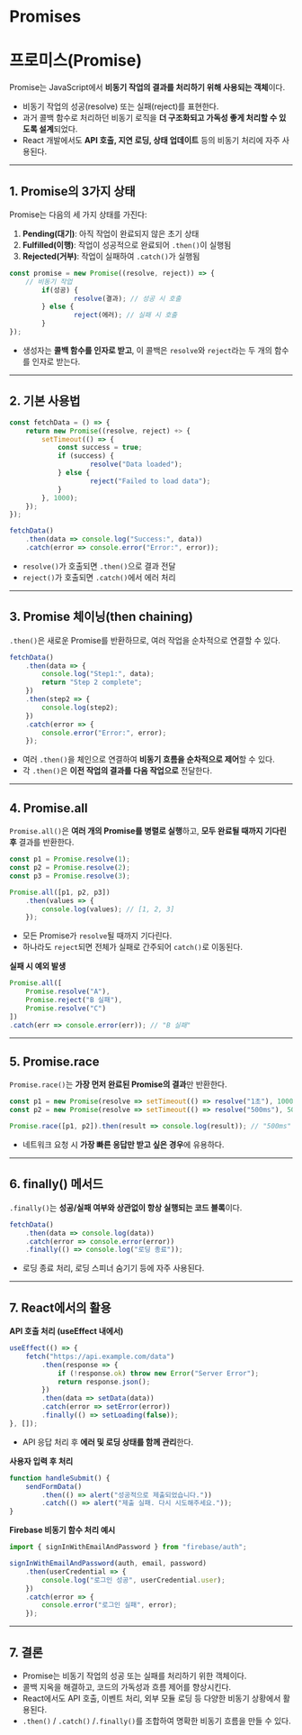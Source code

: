 # Promises

# 프로미스(Promise)

Promise는 JavaScript에서 **비동기 작업의 결과를 처리하기 위해 사용되는 객체**이다. 

- 비동기 작업의 성공(resolve) 또는 실패(reject)를 표현한다.
- 과거 콜백 함수로 처리하던 비동기 로직을 **더 구조화되고 가독성 좋게 처리할 수 있도록 설계**되었다.
- React 개발에서도 **API 호출, 지연 로딩, 상태 업데이트** 등의 비동기 처리에 자주 사용된다.

---

## 1. Promise의 3가지 상태

Promise는 다음의 세 가지 상태를 가진다:

1. **Pending(대기)**: 아직 작업이 완료되지 않은 초기 상태
2. **Fulfilled(이행)**: 작업이 성공적으로 완료되어 `.then()`이 실행됨
3. **Rejected(거부)**: 작업이 실패하여 `.catch()`가 실행됨

```jsx
const promise = new Promise((resolve, reject)) => {
	// 비동기 작업
		if(성공) {
				resolve(결과); // 성공 시 호출
		} else {
				reject(에러); // 실패 시 호출
		}
});
```

- 생성자는 **콜백 함수를 인자로 받고**, 이 콜백은 `resolve`와 `reject`라는 두 개의 함수를 인자로 받는다.

---

## 2. 기본 사용법

```jsx
const fetchData = () => {
	return new Promise((resolve, reject) +> {
		setTimeout(() => {
			const success = true;
			if (success) {
					resolve("Data loaded");
			} else {
					reject("Failed to load data");
			}
		}, 1000);
	});
});

fetchData()
    .then(data => console.log("Success:", data))
    .catch(error => console.error("Error:", error));
```

- `resolve()`가 호출되면 `.then()`으로 결과 전달
- `reject()`가 호출되면 `.catch()`에서 에러 처리

---

## 3. Promise 체이닝(then chaining)

`.then()`은 새로운 Promise를 반환하므로, 여러 작업을 순차적으로 연결할 수 있다.

```jsx
fetchData()
	.then(data => {
		console.log("Step1:", data);
		return "Step 2 complete";
	})
	.then(step2 => {
		console.log(step2);
	})
	.catch(error => {
		console.error("Error:", error);
	});
```

- 여러 `.then()`을 체인으로 연결하여 **비동기 흐름을 순차적으로 제어**할 수 있다.
- 각 `.then()`은 **이전 작업의 결과를 다음 작업으로** 전달한다.

---

## 4. Promise.all

`Promise.all()`은 **여러 개의 Promise를 병렬로 실행**하고, **모두 완료될 때까지 기다린 후** 결과를 반환한다.

```jsx
const p1 = Promise.resolve(1);
const p2 = Promise.resolve(2);
const p3 = Promise.resolve(3);

Promise.all([p1, p2, p3])
	.then(values => {
		console.log(values); // [1, 2, 3]
	});
```

- 모든 Promise가 `resolve`될 때까지 기다린다.
- 하나라도 `reject`되면 전체가 실패로 간주되어 `catch()`로 이동된다.

**실패 시 예외 발생**

```jsx
Promise.all([
    Promise.resolve("A"),
    Promise.reject("B 실패"),
    Promise.resolve("C")
])
.catch(err => console.error(err)); // "B 실패"
```

---

## 5. Promise.race

`Promise.race()`는 **가장 먼저 완료된 Promise의 결과**만 반환한다.

```jsx
const p1 = new Promise(resolve => setTimeout(() => resolve("1초"), 1000));
const p2 = new Promise(resolve => setTimeout(() => resolve("500ms"), 500));

Promise.race([p1, p2]).then(result => console.log(result)); // "500ms"
```

- 네트워크 요청 시 **가장 빠른 응답만 받고 싶은 경우**에 유용하다.

---

## 6. finally() 메서드

`.finally()`는 **성공/실패 여부와 상관없이 항상 실행되는 코드 블록**이다.

```jsx
fetchData()
    .then(data => console.log(data))
    .catch(error => console.error(error))
    .finally(() => console.log("로딩 종료"));
```

- 로딩 종료 처리, 로딩 스피너 숨기기 등에 자주 사용된다.

---

## 7. React에서의 활용

**API 호출 처리 (useEffect 내에서)**

```jsx
useEffect(() => {
    fetch("https://api.example.com/data")
        .then(response => {
            if (!response.ok) throw new Error("Server Error");
            return response.json();
        })
        .then(data => setData(data))
        .catch(error => setError(error))
        .finally(() => setLoading(false));
}, []);
```

- API 응답 처리 후 **에러 및 로딩 상태를 함께 관리**한다.

**사용자 입력 후 처리**

```jsx
function handleSubmit() {
    sendFormData()
        .then(() => alert("성공적으로 제출되었습니다."))
        .catch(() => alert("제출 실패. 다시 시도해주세요."));
}
```

**Firebase 비동기 함수 처리 예시**

```jsx
import { signInWithEmailAndPassword } from "firebase/auth";

signInWithEmailAndPassword(auth, email, password)
    .then(userCredential => {
        console.log("로그인 성공", userCredential.user);
    })
    .catch(error => {
        console.error("로그인 실패", error);
    });
```

---

## 7. 결론

- Promise는 비동기 작업의 성공 또는 실패를 처리하기 위한 객체이다.
- 콜백 지옥을 해결하고, 코드의 가독성과 흐름 제어를 향상시킨다.
- React에서도 API 호출, 이벤트 처리, 외부 모듈 로딩 등 다양한 비동기 상황에서 활용된다.
- `.then()` / `.catch()` /`.finally()`를 조합하여 명확한 비동기 흐름을 만들 수 있다.
